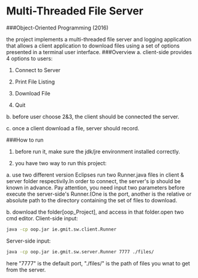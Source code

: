 # Multi-Threaded File Server
###Object-Oriented Programming (2016)

the project implements a multi-threaded file server and logging application that allows a client application to download files using a set of options presented in a terminal user interface. 
###Overview
a. client-side provides 4 options to users:

1. Connect to Server 

2. Print File Listing 

3. Download File

4. Quit

b. before user choose 2&3, the client should be connected the server.

c. once a client download a file, server should record.

###How to run 

1. before run it, make sure the jdk/jre environment installed correctly.

2. you have two way to run this project:

a. use two different version Eclipses run two Runner.java files in client & server folder respectivily.In order to connect, the server's ip should be known in advance.
Pay attention, you need input two parameters before execute the server-side's Runner.(One is the port, another is the relative or absolute path to the directory
containing the set of files to download.

b. download the folder[oop_Project], and access in that folder.open two cmd editor. Client-side input: 
```bash
java -cp oop.jar ie.gmit.sw.client.Runner
```
Server-side input:
```bash
java -cp oop.jar ie.gmit.sw.server.Runner 7777 ./files/
```
here "7777" is the default port, "./files/" is the path of files you wnat to get from the server.
